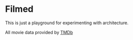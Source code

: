 # Filmed

This is just a playground for experimenting with architecture.

All movie data provided by [TMDb](https://www.themoviedb.org/)